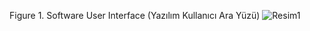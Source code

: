 Figure 1. Software User Interface (Yazılım Kullanıcı Ara Yüzü)
![Resim1](https://github.com/user-attachments/assets/8cab5155-bd5a-4a1c-a81b-284608bf5a25)
